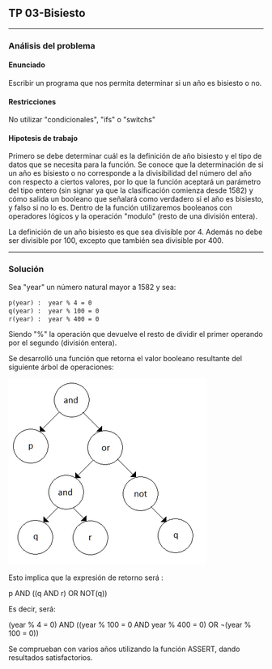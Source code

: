 ## TP 03-Bisiesto

---

### Análisis del problema

#### Enunciado
 Escribir un programa que nos permita determinar si un año es bisiesto o no.

#### Restricciones
No utilizar "condicionales", "ifs" o "switchs"

#### Hipotesis de trabajo

Primero se debe determinar cuál es la definición de año bisiesto y el tipo de datos que se necesita para la función. Se conoce que la determinación de si un año es bisiesto o no corresponde a la divisibilidad del número del año con respecto a ciertos valores, por lo que la función aceptará un parámetro del tipo entero (sin signar ya que la clasificación comienza desde 1582) y cómo salida un booleano que señalará como verdadero si el año es bisiesto, y falso si no lo es. Dentro de la función utilizaremos booleanos con operadores lógicos y la operación "modulo" (resto de una división entera).

La definición de un año bisiesto es que sea divisible por 4. Además no debe ser divisible por 100, excepto que también sea divisible por 400.

---
### Solución

Sea "year" un número natural mayor a 1582 y sea:
    
    p(year) :  year % 4 = 0
    q(year) :  year % 100 = 0
    r(year) :  year % 400 = 0
    
Siendo "%" la operación que devuelve el resto de dividir el primer operando por el segundo (división entera).

Se desarrolló una función que retorna el valor booleano resultante del siguiente árbol de operaciones:


![Arbol](https://github.com/Ferig83/AED/blob/master/03-Bisiesto/tp3ayed.png)


Esto implica que la expresión de retorno será :

  p AND ((q AND r) OR NOT(q))
  
  Es decir, será:
  
  (year % 4 = 0) AND ((year % 100 = 0 AND year % 400 = 0) OR ¬(year % 100 = 0))
  
  Se comprueban con varios años utilizando la función ASSERT, dando resultados satisfactorios.  


